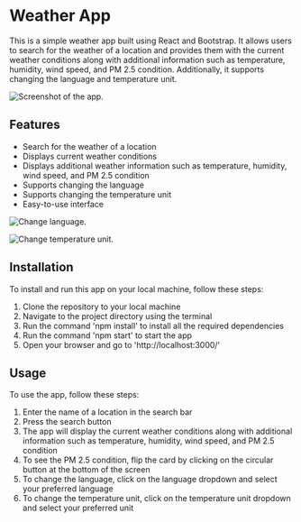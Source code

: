 # Weather App

This is a simple weather app built using React and Bootstrap. It allows users to search for the weather of a location and provides them with the current weather conditions along with additional information such as temperature, humidity, wind speed, and PM 2.5 condition. Additionally, it supports changing the language and temperature unit.

![Screenshot of the app.](./src/static/pic/wholePage.png)

## Features

- Search for the weather of a location
- Displays current weather conditions
- Displays additional weather information such as temperature, humidity, wind speed, and PM 2.5 condition
- Supports changing the language
- Supports changing the temperature unit
- Easy-to-use interface

![Change language.](./src/static/pic/changeLang.png)

![Change temperature unit.](./src/static/pic/changeTempUnit.png)

## Installation

To install and run this app on your local machine, follow these steps:

1. Clone the repository to your local machine
2. Navigate to the project directory using the terminal
3. Run the command 'npm install' to install all the required dependencies
4. Run the command 'npm start' to start the app
5. Open your browser and go to 'http://localhost:3000/'

## Usage

To use the app, follow these steps:

1. Enter the name of a location in the search bar
2. Press the search button
3. The app will display the current weather conditions along with additional information such as temperature, humidity, wind speed, and PM 2.5 condition
4. To see the PM 2.5 condition, flip the card by clicking on the circular button at the bottom of the screen
5. To change the language, click on the language dropdown and select your preferred language
6. To change the temperature unit, click on the temperature unit dropdown and select your preferred unit
